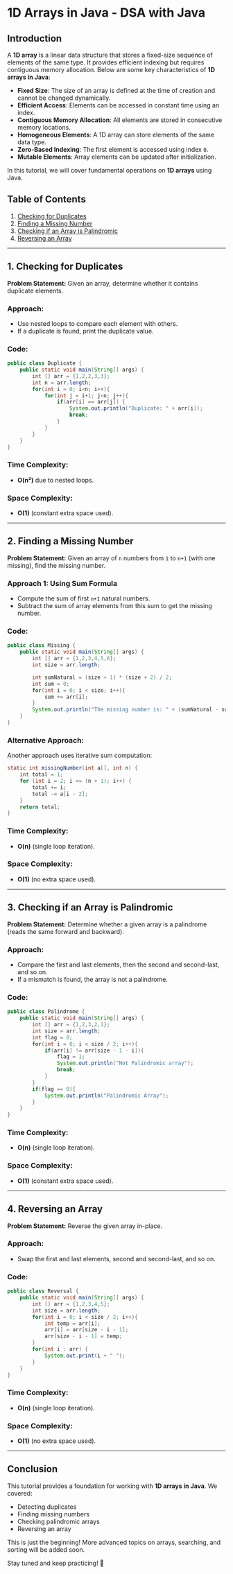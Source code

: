 # 1D Arrays in Java - DSA with Java

## Introduction
A **1D array** is a linear data structure that stores a fixed-size sequence of elements of the same type. It provides efficient indexing but requires contiguous memory allocation. Below are some key characteristics of **1D arrays in Java**:

- **Fixed Size**: The size of an array is defined at the time of creation and cannot be changed dynamically.
- **Efficient Access**: Elements can be accessed in constant time using an index.
- **Contiguous Memory Allocation**: All elements are stored in consecutive memory locations.
- **Homogeneous Elements**: A 1D array can store elements of the same data type.
- **Zero-Based Indexing**: The first element is accessed using index `0`.
- **Mutable Elements**: Array elements can be updated after initialization.

In this tutorial, we will cover fundamental operations on **1D arrays** using Java.

## Table of Contents
1. [Checking for Duplicates](#checking-for-duplicates)
2. [Finding a Missing Number](#find-a-missing-number)
3. [Checking if an Array is Palindromic](#checking-if-an-array-is-palindromic)
4. [Reversing an Array](#reversing-an-array)

---

## 1. Checking for Duplicates
**Problem Statement:** Given an array, determine whether it contains duplicate elements.

### **Approach:**
- Use nested loops to compare each element with others.
- If a duplicate is found, print the duplicate value.

### **Code:**
```java
public class Duplicate {
    public static void main(String[] args) {
        int [] arr = {1,2,2,3,3};
        int n = arr.length;
        for(int i = 0; i<n; i++){
            for(int j = i+1; j<n; j++){
                if(arr[i] == arr[j]) {
                    System.out.println("Duplicate: " + arr[i]);
                    break;
                }
            }
        }
    }
}
```
### **Time Complexity:**
- **O(n²)** due to nested loops.
### **Space Complexity:**
- **O(1)** (constant extra space used).

---

## 2. Finding a Missing Number
**Problem Statement:** Given an array of `n` numbers from `1` to `n+1` (with one missing), find the missing number.

### **Approach 1:** Using Sum Formula
- Compute the sum of first `n+1` natural numbers.
- Subtract the sum of array elements from this sum to get the missing number.

### **Code:**
```java
public class Missing {
    public static void main(String[] args) {
        int [] arr = {1,2,3,4,5,6};
        int size = arr.length;

        int sumNatural = (size + 1) * (size + 2) / 2;
        int sum = 0;
        for(int i = 0; i < size; i++){
            sum += arr[i];
        }
        System.out.println("The missing number is: " + (sumNatural - sum));
    }
}
```
### **Alternative Approach:**
Another approach uses iterative sum computation:
```java
static int missingNumber(int a[], int n) {
    int total = 1;
    for (int i = 2; i <= (n + 1); i++) {
        total += i;
        total -= a[i - 2];
    }
    return total;
}
```
### **Time Complexity:**
- **O(n)** (single loop iteration).
### **Space Complexity:**
- **O(1)** (no extra space used).

---

## 3. Checking if an Array is Palindromic
**Problem Statement:** Determine whether a given array is a palindrome (reads the same forward and backward).

### **Approach:**
- Compare the first and last elements, then the second and second-last, and so on.
- If a mismatch is found, the array is not a palindrome.

### **Code:**
```java
public class Palindrome {
    public static void main(String[] args) {
        int [] arr = {1,2,3,2,1};
        int size = arr.length;
        int flag = 0;
        for(int i = 0; i < size / 2; i++){
            if(arr[i] != arr[size - 1 - i]){
                flag = 1;
                System.out.println("Not Palindromic array");
                break;
            }
        }
        if(flag == 0){
            System.out.println("Palindromic Array");
        }
    }
}
```
### **Time Complexity:**
- **O(n)** (single loop iteration).
### **Space Complexity:**
- **O(1)** (constant extra space used).

---

## 4. Reversing an Array
**Problem Statement:** Reverse the given array in-place.

### **Approach:**
- Swap the first and last elements, second and second-last, and so on.

### **Code:**
```java
public class Reversal {
    public static void main(String[] args) {
        int [] arr = {1,2,3,4,5};
        int size = arr.length;
        for(int i = 0; i < size / 2; i++){
            int temp = arr[i];
            arr[i] = arr[size - i - 1];
            arr[size - i - 1] = temp;
        }
        for(int i : arr) {
            System.out.print(i + " ");
        }
    }
}
```
### **Time Complexity:**
- **O(n)** (single loop iteration).
### **Space Complexity:**
- **O(1)** (no extra space used).

---

## Conclusion
This tutorial provides a foundation for working with **1D arrays in Java**. We covered:
- Detecting duplicates
- Finding missing numbers
- Checking palindromic arrays
- Reversing an array

This is just the beginning! More advanced topics on arrays, searching, and sorting will be added soon.

Stay tuned and keep practicing! 🚀



